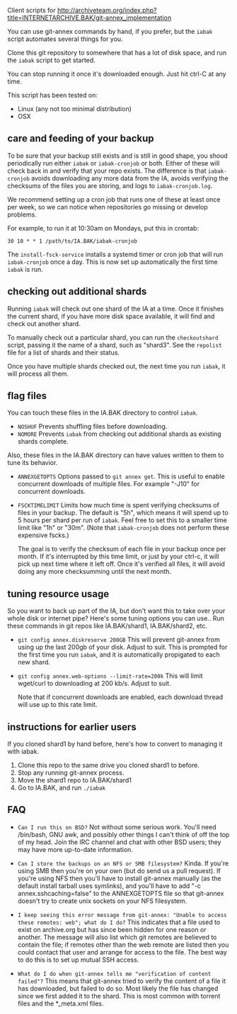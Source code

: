 Client scripts for
<http://archiveteam.org/index.php?title=INTERNETARCHIVE.BAK/git-annex_implementation>

You can use git-annex commands by hand, if you prefer, but the `iabak`
script automates several things for you.

Clone this git repository to somewhere that has a lot of disk space,
and run the `iabak` script to get started.

You can stop running it once it's downloaded enough. Just hit ctrl-C at any
time.

This script has been tested on:

* Linux (any not too minimal distribution)
* OSX

## care and feeding of your backup

To be sure that your backup still exists and is still in good shape,
you shoud periodically run either `iabak` or `iabak-cronjob` or
both. Either of these will check back in and verify that your repo
exists. The difference is that `iabak-cronjob` avoids downloading any
more data from the IA, avoids verifying the checksums of the files you
are storing, and logs to `iabak-cronjob.log`.

We recommend setting up a cron job that runs one of these at least once per
week, so we can notice when repositories go missing or develop problems.

For example, to run it at 10:30am on Mondays, put this in crontab:

	30 10 * * 1 /path/to/IA.BAK/iabak-cronjob

The `install-fsck-service` installs a systemd timer or cron job that will run
`iabak-cronjob` once a day. This is now set up automatically the first time
`iabak` is run.

## checking out additional shards

Running `iabak` will check out one shard of the IA at a time. Once it
finishes the current shard, if you have more disk space available, it will
find and check out another shard.

To manually check out a particular shard, you can run the
`checkoutshard` script, passing it the name of a shard, such as "shard3".
See the `repolist` file for a list of shards and their status.

Once you have multiple shards checked out, the next time you run `iabak`,
it will process all them.

## flag files

You can touch these files in the IA.BAK directory to control `iabak`.

* `NOSHUF`
	Prevents shuffling files before downloading.
* `NOMORE`
	Prevents `iabak` from checking out additional shards as existing
	shards complete.

Also, these files in the IA.BAK directory can have values written
to them to tune its behavior.

* `ANNEXGETOPTS`
	Options passed to `git annex get`.
	This is useful to enable concurrent downloads of multiple files.
	For example "-J10" for concurrent downloads.
* `FSCKTIMELIMIT`
	Limits how much time is spent verifying checksums of
	files in your backup. The default is "5h", which means
	it will spend up to 5 hours per shard per run of `iabak`.
	Feel free to set this to a smaller time limit like "1h" or "30m".
	(Note that `iabak-cronjob` does not perform these expensive fscks.)

	The goal is to verify the checksum of each file
	in your backup once per month. If it's interrupted by this time
	limit, or just by your ctrl-c, it will pick up next time where it
	left off. Once it's verified all files, it will avoid doing
	any more checksumming until the next month.

## tuning resource usage

So you want to back up part of the IA, but don't want this to take over
your whole disk or internet pipe? Here's some tuning options you can use..
Run these commands in git repos like IA.BAK/shard1, IA.BAK/shard2, etc.

* `git config annex.diskreserve 200GB`
	This will prevent git-annex from using up the last 200gb of your disk.
	Adjust to suit. This is prompted for the first time you run `iabak`, and it
	is automatically propigated to each new shard.

* `git config annex.web-options --limit-rate=200k`
	This will limit wget/curl to downloading at 200 kb/s. Adjust to suit.

	Note that if concurrent downloads are enabled, each download thread will
	use up to this rate limit.

## instructions for earlier users

If you cloned shard1 by hand before, here's how to convert to managing it
with iabak.

1. Clone this repo to the same drive you cloned shard1 to before.
2. Stop any running git-annex process.
3. Move the shard1 repo to IA.BAK/shard1
4. Go to IA.BAK, and run `./iabak`

## FAQ

* `Can I run this on BSD?`
	Not without some serious work. You'll need /bin/bash, GNU awk, and possibly other things I can't think of off the top of my head. Join the IRC channel and chat with other BSD users; they may have more up-to-date information.

* `Can I store the backups on an NFS or SMB filesystem?`
	Kinda. If you're using SMB then you're on your own (but do send us a pull request). If you're using NFS then you'll have to install git-annex manually (as the default install tarball uses symlinks), and you'll have to add "-c annex.sshcaching=false" to the ANNEXGETOPTS file so that git-annex doesn't try to create unix sockets on your NFS filesystem.

* `I keep seeing this error message from git-annex: "Unable to access these remotes: web"; what do I do?`
	This indicates that a file used to exist on archive.org but has since been hidden for one reason or another. The message will also list which git remotes are believed to contain the file; if remotes other than the web remote are listed then you could contact that user and arrange for access to the file. The best way to do this is to set up mutual SSH access.

* `What do I do when git-annex tells me "verification of content failed"?`
	This means that git-annex tried to verify the content of a file it has downloaded, but failed to do so. Most likely the file has changed since we first added it to the shard. This is most common with torrent files and the *_meta.xml files.
